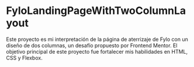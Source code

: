 # FyloLandingPageWithTwoColumnLayout
Este proyecto es mi interpretación de la página de aterrizaje de Fylo con un diseño de dos columnas, un desafío propuesto por Frontend Mentor. El objetivo principal de este proyecto fue fortalecer mis habilidades en HTML, CSS y Flexbox.

